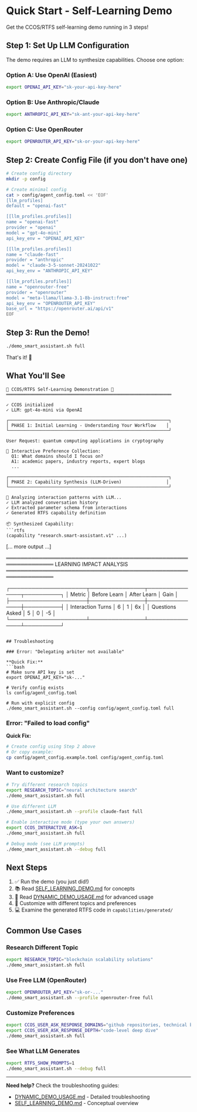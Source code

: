 # Quick Start - Self-Learning Demo

Get the CCOS/RTFS self-learning demo running in 3 steps!

## Step 1: Set Up LLM Configuration

The demo requires an LLM to synthesize capabilities. Choose one option:

### Option A: Use OpenAI (Easiest)

```bash
export OPENAI_API_KEY="sk-your-api-key-here"
```

### Option B: Use Anthropic/Claude

```bash
export ANTHROPIC_API_KEY="sk-ant-your-api-key-here"
```

### Option C: Use OpenRouter

```bash
export OPENROUTER_API_KEY="sk-or-your-api-key-here"
```

## Step 2: Create Config File (if you don't have one)

```bash
# Create config directory
mkdir -p config

# Create minimal config
cat > config/agent_config.toml << 'EOF'
[llm_profiles]
default = "openai-fast"

[[llm_profiles.profiles]]
name = "openai-fast"
provider = "openai"
model = "gpt-4o-mini"
api_key_env = "OPENAI_API_KEY"

[[llm_profiles.profiles]]
name = "claude-fast"
provider = "anthropic"
model = "claude-3-5-sonnet-20241022"
api_key_env = "ANTHROPIC_API_KEY"

[[llm_profiles.profiles]]
name = "openrouter-free"
provider = "openrouter"
model = "meta-llama/llama-3.1-8b-instruct:free"
api_key_env = "OPENROUTER_API_KEY"
base_url = "https://openrouter.ai/api/v1"
EOF
```

## Step 3: Run the Demo!

```bash
./demo_smart_assistant.sh full
```

That's it! 🎉

## What You'll See

```
🧠 CCOS/RTFS Self-Learning Demonstration 🧠
═══════════════════════════════════════════════════════════════

✓ CCOS initialized
✓ LLM: gpt-4o-mini via OpenAI

┌─────────────────────────────────────────────────────────────┐
│ PHASE 1: Initial Learning - Understanding Your Workflow    │
└─────────────────────────────────────────────────────────────┘

User Request: quantum computing applications in cryptography

💬 Interactive Preference Collection:
  Q1: What domains should I focus on?
  A1: academic papers, industry reports, expert blogs
  ...

┌─────────────────────────────────────────────────────────────┐
│ PHASE 2: Capability Synthesis (LLM-Driven)                 │
└─────────────────────────────────────────────────────────────┘

🔬 Analyzing interaction patterns with LLM...
✓ LLM analyzed conversation history
✓ Extracted parameter schema from interactions
✓ Generated RTFS capability definition

📦 Synthesized Capability:
```rtfs
(capability "research.smart-assistant.v1" ...)
```

[... more output ...]

═══════════════════════════════════════════════════════════════
                    LEARNING IMPACT ANALYSIS
═══════════════════════════════════════════════════════════════

┌─────────────────────┬───────────────┬───────────────┬──────────┐
│ Metric              │ Before Learn  │ After Learn   │ Gain     │
├─────────────────────┼───────────────┼───────────────┼──────────┤
│ Interaction Turns   │             6 │             1 │      6x  │
│ Questions Asked     │             5 │             0 │      -5  │
└─────────────────────┴───────────────┴───────────────┴──────────┘
```

## Troubleshooting

### Error: "Delegating arbiter not available"

**Quick Fix:**
```bash
# Make sure API key is set
export OPENAI_API_KEY="sk-..."

# Verify config exists
ls config/agent_config.toml

# Run with explicit config
./demo_smart_assistant.sh --config config/agent_config.toml full
```

### Error: "Failed to load config"

**Quick Fix:**
```bash
# Create config using Step 2 above
# Or copy example:
cp config/agent_config.example.toml config/agent_config.toml
```

### Want to customize?

```bash
# Try different research topics
export RESEARCH_TOPIC="neural architecture search"
./demo_smart_assistant.sh full

# Use different LLM
./demo_smart_assistant.sh --profile claude-fast full

# Enable interactive mode (type your own answers)
export CCOS_INTERACTIVE_ASK=1
./demo_smart_assistant.sh full

# Debug mode (see LLM prompts)
./demo_smart_assistant.sh --debug full
```

## Next Steps

1. ✅ Run the demo (you just did!)
2. 📚 Read [SELF_LEARNING_DEMO.md](SELF_LEARNING_DEMO.md) for concepts
3. 🔧 Read [DYNAMIC_DEMO_USAGE.md](DYNAMIC_DEMO_USAGE.md) for advanced usage
4. 🎨 Customize with different topics and preferences
5. 💻 Examine the generated RTFS code in `capabilities/generated/`

## Common Use Cases

### Research Different Topic
```bash
export RESEARCH_TOPIC="blockchain scalability solutions"
./demo_smart_assistant.sh full
```

### Use Free LLM (OpenRouter)
```bash
export OPENROUTER_API_KEY="sk-or-..."
./demo_smart_assistant.sh --profile openrouter-free full
```

### Customize Preferences
```bash
export CCOS_USER_ASK_RESPONSE_DOMAINS="github repositories, technical blogs"
export CCOS_USER_ASK_RESPONSE_DEPTH="code-level deep dive"
./demo_smart_assistant.sh full
```

### See What LLM Generates
```bash
export RTFS_SHOW_PROMPTS=1
./demo_smart_assistant.sh --debug full
```

---

**Need help?** Check the troubleshooting guides:
- [DYNAMIC_DEMO_USAGE.md](DYNAMIC_DEMO_USAGE.md#troubleshooting) - Detailed troubleshooting
- [SELF_LEARNING_DEMO.md](SELF_LEARNING_DEMO.md) - Conceptual overview








